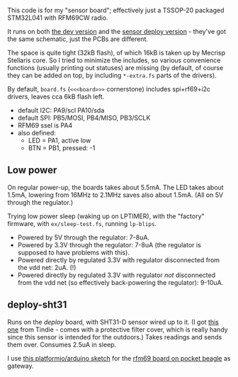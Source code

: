 This code is for my "sensor board"; effectively just a TSSOP-20 packaged
STM32L041 with RFM69CW radio.

It runs on both [the dev version](https://flabbergast.drak.xyz/posts/sbo/)
and the [sensor deploy version](https://flabbergast.drak.xyz/posts/sbo-box/) -
they've got the same schematic, just the PCBs are different.

The space is quite tight (32kB flash), of which 16kB is taken up by Mecrisp
Stellaris core. So I tried to minimize the includes, so various convenience
functions (usually printing out statuses) are missing (by default, of course
they can be added on top, by including `*-extra.fs` parts of the drivers).

By default, `board.fs` (`<<<board>>>` cornerstone) includes spi+rf69+i2c
drivers, leaves cca 6kB flash left.

* default I2C: PA9/scl PA10/sda
* default SPI: PB5/MOSI, PB4/MISO, PB3/SCLK
* RFM69 ssel is PA4
* also defined:
  * LED = PA1, active low
  * BTN = PB1, pressed: -1

## Low power

On regular power-up, the boards takes about 5.5mA.  The LED takes about 1.5mA,
lowering from 16MHz to 2.1MHz saves also about 1.5mA. (All on 5V through the
regulator.)

Trying low power sleep (waking up on LPTIMER), with the "factory" firmware,
with `ex/sleep-test.fs`, running `lp-blips`.

* Powered by 5V through the regulator: 7-8uA.
* Powered by 3.3V through the regulator: 7-8uA (the regulator is supposed to have
  problems with this).
* Powered directly by regulated 3.3V with regulator disconnected from the vdd
  net: 2uA. (!)
* Powered directly by regulated 3.3V with regulator *not* disconnected from the
  vdd net (so effectively back-powering the regulator): 9-10uA.

## deploy-sht31

Runs on the _deploy_ board, with SHT31-D sensor wired up to it. (I got
[this one](https://www.tindie.com/products/closedcube/sht31-d-digital-humidity-temperature-sensor/)
from Tindie - comes with a protective filter cover, which is really handy since
this sensor is intended for the outdoors.) Takes readings and sends them
over. Consumes 2.5uA in sleep.

I use [this platformio/arduino sketch](https://git.drak.xyz/flabbergast/jee-sensors/src/branch/master/gateway)
for the [rfm69 board on pocket beagle](https://flabbergast.drak.xyz/posts/pb-rfmcape/)
as gateway.

